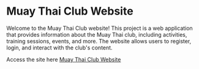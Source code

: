 # Muay Thai Club Website

Welcome to the Muay Thai Club website! This project is a web application that provides information about the Muay Thai club, including activities, training sessions, events, and more. The website allows users to register, login, and interact with the club's content.

Access the site here <a href="https://muay-thai-club-website-a215eeee688f.herokuapp.com/">Muay Thai Club Website</a>

<img src="">
